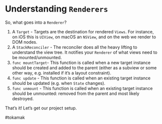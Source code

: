 # Understanding `Renderers`
So, what goes into a `Renderer`?

1. A `Target` - Targets are the destination for rendered `Views`. For instance, on iOS this is `UIView`, on macOS an `NSView`, and on the web we render to DOM nodes.
2. A `StackReconciler` - The reconciler does all the heavy lifting to understand the view tree. It notifies your `Renderer` of what views need to be mounted/unmounted.
3. `func mountTarget`- This function is called when a new target instance should be created and added to the parent (either as a subview or some other way, e.g. installed if it’s a layout constraint).
4. `func update` - This function is called when an existing target instance should be updated (e.g. when `State` changes).
5. `func unmount` - This function is called when an existing target instance should be unmounted: removed from the parent and most likely destroyed.

That’s it! Let’s get our project setup.

#tokamak
